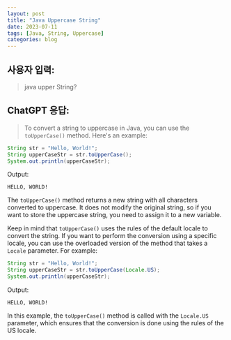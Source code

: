 ```yaml
---
layout: post
title: "Java Uppercase String"
date: 2023-07-11
tags: [Java, String, Uppercase]
categories: blog
---
```


## 사용자 입력:
> java upper String?

## ChatGPT 응답:
> To convert a string to uppercase in Java, you can use the `toUpperCase()` method. Here's an example:

```java
String str = "Hello, World!";
String upperCaseStr = str.toUpperCase();
System.out.println(upperCaseStr);
```

Output:
```
HELLO, WORLD!
```

The `toUpperCase()` method returns a new string with all characters converted to uppercase. It does not modify the original string, so if you want to store the uppercase string, you need to assign it to a new variable.

Keep in mind that `toUpperCase()` uses the rules of the default locale to convert the string. If you want to perform the conversion using a specific locale, you can use the overloaded version of the method that takes a `Locale` parameter. For example:

```java
String str = "Hello, World!";
String upperCaseStr = str.toUpperCase(Locale.US);
System.out.println(upperCaseStr);
```

Output:
```
HELLO, WORLD!
```

In this example, the `toUpperCase()` method is called with the `Locale.US` parameter, which ensures that the conversion is done using the rules of the US locale.


